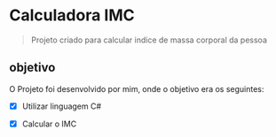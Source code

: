 # Calculadora IMC
> Projeto criado para calcular indice de massa corporal da pessoa

## objetivo
O Projeto foi desenvolvido por mim, onde o objetivo era os seguintes:
- [x] Utilizar linguagem C#
- [x] Calcular o IMC
 

